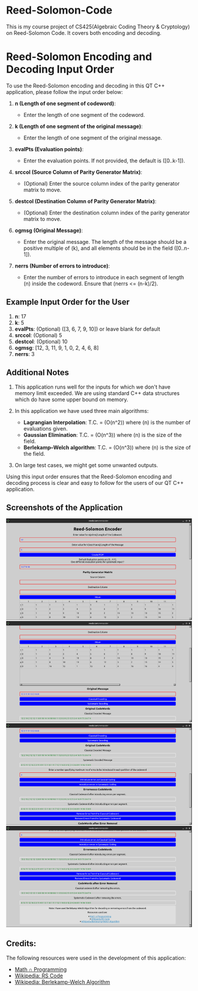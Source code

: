 # Reed-Solomon-Code
This is my course project of CS425(Algebraic Coding Theory &amp; Cryptology) on Reed-Solomon Code. It covers both encoding and decoding.
# Reed-Solomon Encoding and Decoding Input Order

To use the Reed-Solomon encoding and decoding in this QT C++ application, please follow the input order below:

1. **n (Length of one segment of codeword)**:
   - Enter the length of one segment of the codeword.
   
2. **k (Length of one segment of the original message)**:
   - Enter the length of one segment of the original message.

3. **evalPts (Evaluation points)**:
   - Enter the evaluation points. If not provided, the default is \([0..k-1]\).

4. **srccol (Source Column of Parity Generator Matrix)**:
   - (Optional) Enter the source column index of the parity generator matrix to move.
   
5. **destcol (Destination Column of Parity Generator Matrix)**:
   - (Optional) Enter the destination column index of the parity generator matrix to move.
   
6. **ogmsg (Original Message)**:
   - Enter the original message. The length of the message should be a positive multiple of \(k\), and all elements should be in the field \([0..n-1]\).

7. **nerrs (Number of errors to introduce)**:
   - Enter the number of errors to introduce in each segment of length \(n\) inside the codeword. Ensure that \(nerrs <= \(n-k\)/2\).

## Example Input Order for the User

1. **n**: 17
2. **k**: 5
3. **evalPts**: (Optional) \([3, 6, 7, 9, 10]\) or leave blank for default
4. **srccol**: (Optional) 5
5. **destcol**: (Optional) 10
6. **ogmsg**: [12, 3, 11, 9, 1, 0, 2, 4, 6, 8]
7. **nerrs**: 3

## Additional Notes

1. This application runs well for the inputs for which we don't have memory limit exceeded. We are using standard C++ data structures which do have some upper bound on memory.

2. In this application we have used three main algorithms:
   - **Lagrangian Interpolation**: T.C. = \(O(n^2)\) where \(n\) is the number of evaluations given.
   - **Gaussian Elimination**: T.C. = \(O(n^3)\) where \(n\) is the size of the field.
   - **Berlekamp–Welch algorithm**: T.C. = \(O(n^3)\) where \(n\) is the size of the field.

3. On large test cases, we might get some unwanted outputs.

Using this input order ensures that the Reed-Solomon encoding and decoding process is clear and easy to follow for the users of our QT C++ application.

## Screenshots of the Application
![Screenshot 1](img1.png)
![Screenshot 2](img2.png)
![Screenshot 3](img3.png)
![Screenshot 4](img4.png)

## Credits:

The following resources were used in the development of this application:

- [Math &cap; Programming](https://www.jeremykun.com/2015/09/07/welch-berlekamp/#a-simple-example)
- [Wikipedia: RS Code](https://en.wikipedia.org/wiki/Reed%E2%80%93Solomon_error_correction)
- [Wikipedia: Berlekamp-Welch Algorithm](https://en.wikipedia.org/wiki/Berlekamp%E2%80%93Welch_algorithm)
